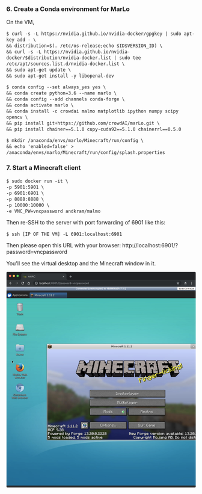 ### 6. Create a Conda environment for MarLo

On the VM,
```
$ curl -s -L https://nvidia.github.io/nvidia-docker/gpgkey | sudo apt-key add - \
&& distribution=$(. /etc/os-release;echo $ID$VERSION_ID) \
&& curl -s -L https://nvidia.github.io/nvidia-docker/$distribution/nvidia-docker.list | sudo tee /etc/apt/sources.list.d/nvidia-docker.list \
&& sudo apt-get update \
&& sudo apt-get install -y libopenal-dev
```

```
$ conda config --set always_yes yes \
&& conda create python=3.6 --name marlo \
&& conda config --add channels conda-forge \
&& conda activate marlo \
&& conda install -c crowdai malmo matplotlib ipython numpy scipy opencv \
&& pip install git+https://github.com/crowdAI/marLo.git \
&& pip install chainer==5.1.0 cupy-cuda92==5.1.0 chainerrl==0.5.0
```

```
$ mkdir /anaconda/envs/marlo/Minecraft/run/config \
&& echo 'enabled=false' > /anaconda/envs/marlo/Minecraft/run/config/splash.properties
```

### 7. Start a Minecraft client

```
$ sudo docker run -it \
-p 5901:5901 \
-p 6901:6901 \
-p 8888:8888 \
-p 10000:10000 \
-e VNC_PW=vncpassword andkram/malmo
```

Then re-SSH to the server with port forwarding of 6901 like this:

```
$ ssh [IP OF THE VM] -L 6901:localhost:6901
```

Then please open this URL with your browser: http://localhost:6901/?password=vncpassword

You'll see the virtual desktop and the Minecraft window in it.

![](images/minecraft.png)
